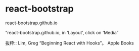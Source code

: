 
# react-bootstrap
react-bootstrap.github.io

“react-bootstrap.github.io, in ‘Layout’, click on ‘Media”

抜粋:: Lim, Greg  “Beginning React with Hooks”。 Apple Books  
